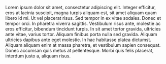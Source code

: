 Lorem ipsum dolor sit amet, consectetur adipiscing elit. Integer efficitur, eros at  lacinia 
suscipit, magna turpis aliquam est, sit amet aliquam quam libero id mi. Ut vel  placerat risus. 
Sed tempor in ex vitae sodales. Donec et tempor orci. In pharetra viverra  sagittis. Vestibulum 
risus ante, molestie ac eros efficitur, bibendum tincidunt turpis. In sit  amet tortor gravida, 
ultricies ante vitae, varius tortor. Aliquam finibus porta nulla sed  gravida. Aliquam ultricies 
dapibus ante eget molestie. In hac habitasse platea dictumst.  Aliquam aliquam enim at massa 
pharetra, et vestibulum sapien consequat. Donec  accumsan quis metus at pellentesque. Morbi 
quis felis placerat, interdum justo a, aliquam  risus.
